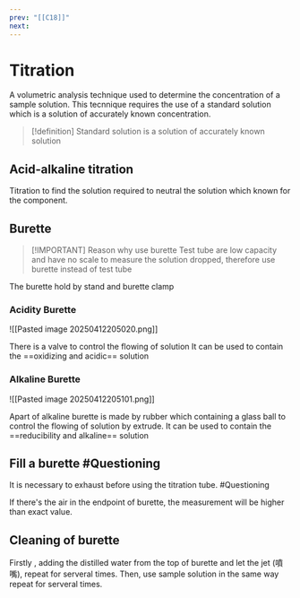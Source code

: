 ```yaml
---
prev: "[[C18]]"
next:
---
```

# Titration 
A volumetric analysis technique used to determine the concentration of a sample solution. 
This tecnnique requires the use of a standard solution which is a solution of accurately known concentration.

> [!definition] Standard solution
>  is a solution of accurately known solution




## Acid-alkaline titration
Titration to find the solution required to neutral the solution which known for the component. 


## Burette

> [!IMPORTANT] Reason why use burette
> Test tube are low capacity and have no scale to measure the solution dropped, therefore use burette instead of test tube



The burette hold by stand and burette clamp

### Acidity Burette
![[Pasted image 20250412205020.png]]

There is a valve to control the flowing of solution
It can be used to contain the ==oxidizing and acidic== solution
### Alkaline Burette 
![[Pasted image 20250412205101.png]]

Apart of alkaline burette is made by rubber which containing a glass ball to control the flowing of solution by extrude.
It can be used to contain the ==reducibility and alkaline== solution
## Fill a burette #Questioning
It is necessary to exhaust before using the titration tube. #Questioning

If there's the air in the endpoint of burette, the measurement will be higher than exact value.
## Cleaning of burette
Firstly , adding the distilled water from the top of burette and let the jet (噴嘴), repeat for serveral times. Then, use sample solution in the same way repeat for serveral times.
